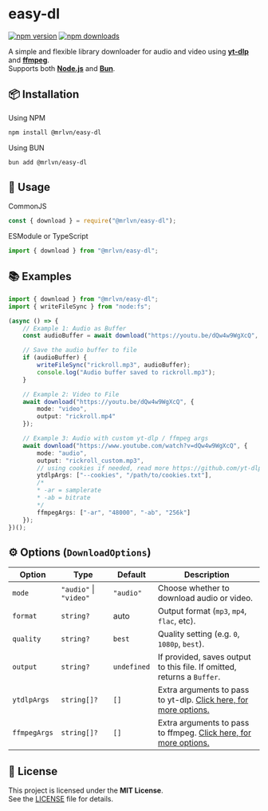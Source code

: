 # easy-dl

[![npm version](https://img.shields.io/npm/v/@mrlvn/easy-dl)](https://www.npmjs.com/package/@mrlvn/easy-dl) [![npm downloads](https://img.shields.io/npm/dm/@mrlvn/easy-dl)](https://www.npmjs.com/package/@mrlvn/easy-dl)

A simple and flexible library downloader for audio and video using [**yt-dlp**](https://github.com/yt-dlp/yt-dlp) and [**ffmpeg**](https://ffmpeg.org).  
Supports both [**Node.js**](https://nodejs.org) and [**Bun**](https://bun.com).

## 📦 Installation
Using NPM
```bash
npm install @mrlvn/easy-dl
```
Using BUN
```bash
bun add @mrlvn/easy-dl
```

## 🚀 Usage
CommonJS
```js
const { download } = require("@mrlvn/easy-dl");
```
ESModule or TypeScript
```ts
import { download } from "@mrlvn/easy-dl";
```

## 📚 Examples
```ts
import { download } from "@mrlvn/easy-dl";
import { writeFileSync } from "node:fs";

(async () => {
    // Example 1: Audio as Buffer
    const audioBuffer = await download("https://youtu.be/dQw4w9WgXcQ", { mode: "audio" });

    // Save the audio buffer to file
    if (audioBuffer) {
        writeFileSync("rickroll.mp3", audioBuffer);
        console.log("Audio buffer saved to rickroll.mp3");
    }

    // Example 2: Video to File
    await download("https://youtu.be/dQw4w9WgXcQ", {
        mode: "video",
        output: "rickroll.mp4"
    });

    // Example 3: Audio with custom yt-dlp / ffmpeg args
    await download("https://www.youtube.com/watch?v=dQw4w9WgXcQ", {
        mode: "audio",
        output: "rickroll_custom.mp3",
        // using cookies if needed, read more https://github.com/yt-dlp/yt-dlp/wiki/FAQ#how-do-i-pass-cookies-to-yt-dlp
        ytdlpArgs: ["--cookies", "/path/to/cookies.txt"],
        /*
        * -ar = samplerate
        * -ab = bitrate
        */
        ffmpegArgs: ["-ar", "48000", "-ab", "256k"]
    });
})();
```

## ⚙️ Options (`DownloadOptions`)
| Option       | Type                     | Default   | Description |
|--------------|--------------------------|-----------|-------------|
| `mode`       | `"audio"` \| `"video"`   | `"audio"` | Choose whether to download audio or video. |
| `format`     | `string?`                | auto      | Output format (`mp3`, `mp4`, `flac`, etc). |
| `quality`    | `string?`                | `best`    | Quality setting (e.g. `0`, `1080p`, `best`). |
| `output`     | `string?`                | `undefined` | If provided, saves output to this file. If omitted, returns a `Buffer`. |
| `ytdlpArgs`  | `string[]?`              | `[]`      | Extra arguments to pass to yt-dlp. [Click here, for more options.](https://github.com/yt-dlp/yt-dlp?tab=readme-ov-file#usage-and-options) |
| `ffmpegArgs` | `string[]?`              | `[]`      | Extra arguments to pass to ffmpeg. [Click here, for more options.](https://ffmpeg.org/ffmpeg.html#Options) |

## 📜 License
This project is licensed under the **MIT License**.  
See the [LICENSE](./LICENSE) file for details.
